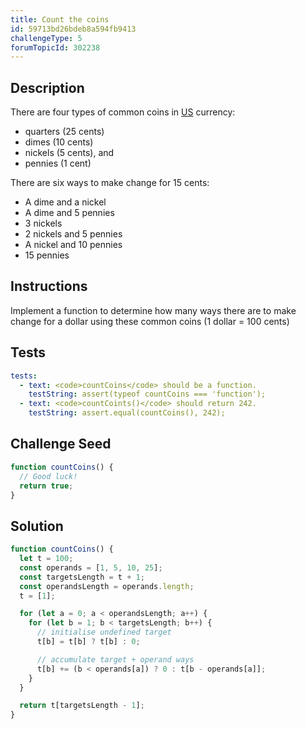 ```yaml
---
title: Count the coins
id: 59713bd26bdeb8a594fb9413
challengeType: 5
forumTopicId: 302238
---
```


## Description
<section id='description'>
There are four types of common coins in <a href="https://en.wikipedia.org/wiki/United_States" target="_blank">US</a> currency:
<ul>
  <li>quarters (25 cents)</li>
  <li>dimes (10 cents)</li>
  <li>nickels (5 cents), and</li>
  <li>pennies (1 cent)</li>
</ul>
<p>There are six ways to make change for 15 cents:</p>
<ul>
  <li>A dime and a nickel</li>
  <li>A dime and 5 pennies</li>
  <li>3 nickels</li>
  <li>2 nickels and 5 pennies</li>
  <li>A nickel and 10 pennies</li>
  <li>15 pennies</li>
</ul>
</section>

## Instructions
<section id='instructions'>
Implement a function to determine how many ways there are to make change for a dollar using these common coins (1 dollar = 100 cents)
</section>

## Tests
<section id='tests'>

```yml
tests:
  - text: <code>countCoins</code> should be a function.
    testString: assert(typeof countCoins === 'function');
  - text: <code>countCoints()</code> should return 242.
    testString: assert.equal(countCoins(), 242);

```

</section>

## Challenge Seed
<section id='challengeSeed'>

<div id='js-seed'>

```js
function countCoins() {
  // Good luck!
  return true;
}
```

</div>



</section>

## Solution
<section id='solution'>


```js
function countCoins() {
  let t = 100;
  const operands = [1, 5, 10, 25];
  const targetsLength = t + 1;
  const operandsLength = operands.length;
  t = [1];

  for (let a = 0; a < operandsLength; a++) {
    for (let b = 1; b < targetsLength; b++) {
      // initialise undefined target
      t[b] = t[b] ? t[b] : 0;

      // accumulate target + operand ways
      t[b] += (b < operands[a]) ? 0 : t[b - operands[a]];
    }
  }

  return t[targetsLength - 1];
}

```

</section>
